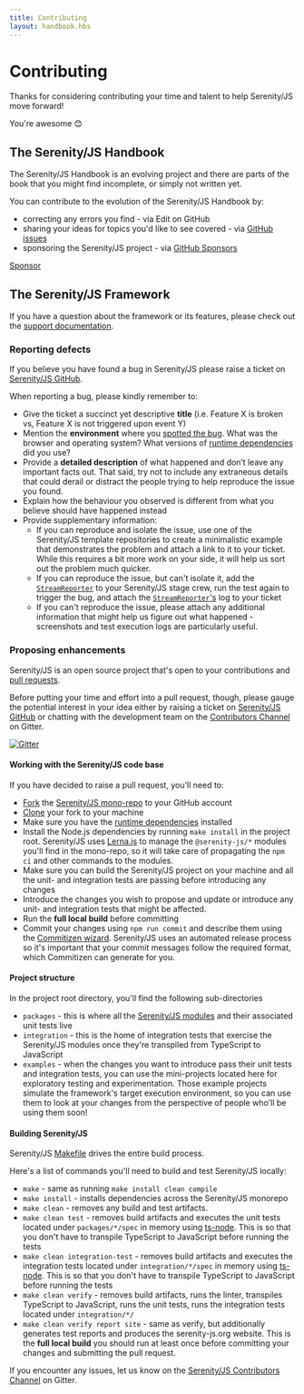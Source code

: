```yaml
---
title: Contributing
layout: handbook.hbs
---
```

# Contributing

Thanks for considering contributing your time and talent to help Serenity/JS move forward!

You're awesome &#x1F60A;

## The Serenity/JS Handbook

The Serenity/JS Handbook is an evolving project and there are parts of the book that you might find incomplete, or simply not written yet.

You can contribute to the evolution of the Serenity/JS Handbook by:
- correcting any errors you find - via <i class="far fa-edit"></i> Edit on GitHub
- sharing your ideas for topics you'd like to see covered - via [GitHub issues](https://github.com/serenity-js/serenity-js/issues/new)
- sponsoring the Serenity/JS project - via [GitHub Sponsors](https://github.com/sponsors/serenity-js)

<a class="github-button" href="https://github.com/sponsors/serenity-js" data-icon="octicon-heart" data-size="large" aria-label="Sponsor Serenity/JS on GitHub">Sponsor</a>

## The Serenity/JS Framework

If you have a question about the framework or its features, please check out the [support documentation](/support.html).

### Reporting defects

If you believe you have found a bug in Serenity/JS please raise a ticket on [Serenity/JS GitHub](https://github.com/serenity-js/serenity-js).

When reporting a bug, please kindly remember to:
- Give the ticket a succinct yet descriptive **title** (i.e. Feature X is broken vs, Feature X is not triggered upon event Y)
- Mention the **environment** where you [spotted the bug](https://cartoontester.blogspot.com/2012/02/art-of-bug-reporting.html). What was the browser and operating system? What versions of [runtime dependencies](/handbook/integration/runtime-dependencies.html) did you use?
- Provide a **detailed description** of what happened and don’t leave any important facts out. That said, try not to include any extraneous details that could derail or distract the people trying to help reproduce the issue you found.
- Explain how the behaviour you observed is different from what you believe should have happened instead
- Provide supplementary information:
    - If you can reproduce and isolate the issue, use one of the Serenity/JS template repositories to create a minimalistic example that demonstrates the problem and attach a link to it to your ticket. While this requires a bit more work on your side, it will help us sort out the problem much quicker.
    - If you can reproduce the issue, but can't isolate it, add the [`StreamReporter`](/modules/core/class/src/stage/crew/stream-reporter/StreamReporter.ts~StreamReporter.html) to your Serenity/JS stage crew, run the test again to trigger the bug, and attach the [`StreamReporter`'s](/modules/core/class/src/stage/crew/stream-reporter/StreamReporter.ts~StreamReporter.html)  log to your ticket
    - If you can't reproduce the issue, please attach any additional information that might help us figure out what happened - screenshots and test execution logs are particularly useful. 

### Proposing enhancements

Serenity/JS is an open source project that's open to your contributions and [pull requests](https://help.github.com/en/github/collaborating-with-issues-and-pull-requests/about-pull-requests).

Before putting your time and effort into a pull request, though, please gauge the potential interest in your idea either by raising a ticket on [Serenity/JS GitHub](https://github.com/serenity-js/serenity-js/issues/new) or chatting with the development team on the [Contributors Channel](https://gitter.im/serenity-js/Contributors) on Gitter.

[![Gitter](https://badges.gitter.im/serenity-js/Contributors.svg)](https://gitter.im/serenity-js/Contributors?utm_source=badge&utm_medium=badge&utm_campaign=pr-badge)

#### Working with the Serenity/JS code base

If you have decided to raise a pull request, you'll need to:
- [Fork](https://help.github.com/en/github/getting-started-with-github/fork-a-repo) the [Serenity/JS mono-repo](https://github.com/serenity-js/serenity-js) to your GitHub account
- [Clone](https://help.github.com/en/github/creating-cloning-and-archiving-repositories/cloning-a-repository) your fork to your machine
- Make sure you have the [runtime dependencies](/handbook/integration/runtime-dependencies.html) installed
- Install the Node.js dependencies by running `make install` in the project root. Serenity/JS uses [Lerna.js](https://github.com/lerna/lerna) to manage the `@serenity-js/*` modules you'll find in the mono-repo, so it will take care of propagating the `npm ci` and other commands to the modules.
- Make sure you can build the Serenity/JS project on your machine and all the unit- and integration tests are passing before introducing any changes
- Introduce the changes you wish to propose and update or introduce any unit- and integration tests that might be affected.
- Run the **full local build** before committing
- Commit your changes using `npm run commit` and describe them using the [Commitizen wizard](https://github.com/commitizen). Serenity/JS uses an automated release process so it's important that your commit messages follow the required format, which Commitizen can generate for you.

#### Project structure

In the project root directory, you'll find the following sub-directories
- `packages` - this is where all the [Serenity/JS modules](/modules) and their associated unit tests live
- `integration` - this is the home of integration tests that exercise the Serenity/JS modules once they're transpiled from TypeScript to JavaScript
- `examples` - when the changes you want to introduce pass their unit tests and integration tests, you can use the mini-projects located here for exploratory testing and experimentation. Those example projects simulate the framework's target execution environment, so you can use them to look at your changes from the perspective of people who'll be using them soon!  

#### Building Serenity/JS

Serenity/JS [Makefile](https://github.com/serenity-js/serenity-js/blob/master/Makefile) drives the entire build process. 

Here's a list of commands you'll need to build and test Serenity/JS locally:
- `make` - same as running `make install clean compile`
- `make install` - installs dependencies across the Serenity/JS monorepo
- `make clean` - removes any build and test artifacts.
- `make clean test` - removes build artifacts and executes the unit tests located under `packages/*/spec` in memory using [ts-node](https://github.com/TypeStrong/ts-node). This is so that you don't have to transpile TypeScript to JavaScript before running the tests
- `make clean integration-test` - removes build artifacts and executes the integration tests located under `integration/*/spec` in memory using [ts-node](https://github.com/TypeStrong/ts-node). This is so that you don't have to transpile TypeScript to JavaScript before running the tests
- `make clean verify` - removes build artifacts, runs the linter, transpiles TypeScript to JavaScript, runs the unit tests, runs the integration tests located under `integration/*/` 
- `make clean verify report site` - same as verify, but additionally generates test reports and produces the serenity-js.org website. This is the **full local build** you should run at least once before committing your changes and submitting the pull request.

If you encounter any issues, let us know on the [Serenity/JS Contributors Channel](https://gitter.im/serenity-js/Contributors) on Gitter.
